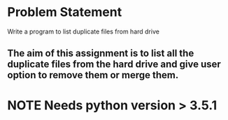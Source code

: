 # Problem Statement
Write a program to list duplicate files from hard drive
## The aim of this assignment is to list all the duplicate files from the hard drive and give user option to remove them or merge them.
# **NOTE** Needs python version > 3.5.1